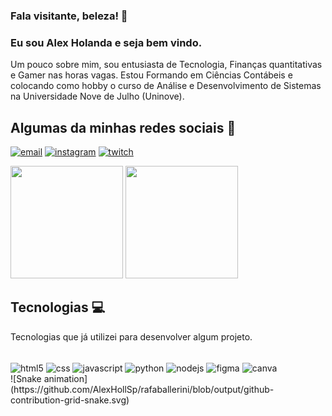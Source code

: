### Fala visitante, beleza! 🤙
### Eu sou Alex Holanda e seja bem vindo.
Um pouco sobre mim, sou entusiasta de Tecnologia, Finanças quantitativas e Gamer nas horas vagas. Estou Formando em Ciências Contábeis e colocando como hobby o curso de Análise e Desenvolvimento de Sistemas na Universidade Nove de Julho (Uninove).

## Algumas da minhas redes sociais 📱 
[![email](https://img.shields.io/badge/Microsoft_Outlook-0078D4?style=for-the-badge&logo=microsoft-outlook&logoColor=white)](mailto:alexhollsp@outlook.com)
[![instagram](https://img.shields.io/badge/Instagram-E4405F?style=for-the-badge&logo=instagram&logoColor=white)](https://www.instagram.com/alex_hollsp)
[![twitch](https://img.shields.io/badge/Twitch-9146FF?style=for-the-badge&logo=twitch&logoColor=white)](https://www.twitch.tv/alexhollsp)

<div>
  <img height="180em" src = "https://github-readme-stats.vercel.app/api?username=AlexHollSp&show_icons=true&theme=tokyonight"/>
  <img height="180em" src= "https://github-readme-stats.vercel.app/api/top-langs/?username=AlexHollSp&layout=compact&langs_count=16&theme=tokyonight"/>
</div>

## Tecnologias 💻
Tecnologias que já utilizei para desenvolver algum projeto.

<div style="display: inline block"><br/>
   <img align="center" alt="html5" src="https://img.shields.io/badge/HTML5-E34F26?style=for-the-badge&logo=html5&logoColor=white" />
   <img align="center" alt="css" src="https://img.shields.io/badge/CSS-239120?&style=for-the-badge&logo=css3&logoColor=white" />
   <img align="center" alt="javascript" src="https://img.shields.io/badge/JavaScript-F7DF1E?style=for-the-badge&logo=javascript&logoColor=black" />
   <img align="center" alt="python" src="https://img.shields.io/badge/Python-3776AB?style=for-the-badge&logo=python&logoColor=white" />
   <img align="center" alt="nodejs" src="https://img.shields.io/badge/Node.js-43853D?style=for-the-badge&logo=node.js&logoColor=white" />
   <img align="center" alt="figma" src="https://img.shields.io/badge/Figma-F24E1E?style=for-the-badge&logo=figma&logoColor=white" />
   <img align="center" alt="canva" src="https://img.shields.io/badge/Canva-%2300C4CC.svg?&style=for-the-badge&logo=Canva&logoColor=white" />
</div>

<div>![Snake animation](https://github.com/AlexHollSp/rafaballerini/blob/output/github-contribution-grid-snake.svg)</div>


